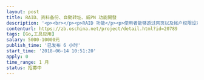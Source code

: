 ```yaml
---                
layout: post       
title: RAID、资料备份、自動转址、威PN 功能開發           
description: '<p><br></p><p>RAID 功能</p><p>使用者能够透过网页以及帐户权限设定与启动RAID功能</p><p><br></p><p>资料备份/复原&nbsp;</p><p>1.本地备份：备份到同颗硬碟或另一颗硬碟&nbsp;</p><p>2.IP备份：使用者透过输入IP、帐号与密码备份资料到另一台主机</p><p>3.使用者可以透过复原功能把指定的备份档案（本地备份/IP备份）汇入系统，然后再重新启动系统</p><p><br></p><p>自動转址： 使用者登入我方的主系統後可以在設備列表點選全縣內的小主機，然後自動幫使用者轉登入小主機的主畫面。使用者在添加小主機時需設定小主機的IP、帳號與密碼。</p><p><br></p><p>威PN</p><p>使用者透过网页能够对Server启动与设定威PN的功能&nbsp;</p><p>需要支援以下协议：PPTP 歐噴威PN L2TP</p><p><br></p><p>远程开发(透过teamviewer, skype 或其他远程桌面连线工具)&nbsp;</p><p>不提供源码&nbsp;</p><p>熟悉第三方开源如github&nbsp;</p><p>熟悉 Golang, Linux</p>'     
contenturl: https://zb.oschina.net/project/detail.html?id=20789      
tags: [Go,工具应用]            
salary: 5000-10000元          
publish_time: '已发布 6 小时'         
start_time: '2018-06-14 10:51:20'           
apply: 0                   
time_range: 1 月              
status: 招募中                  
---                 
```


